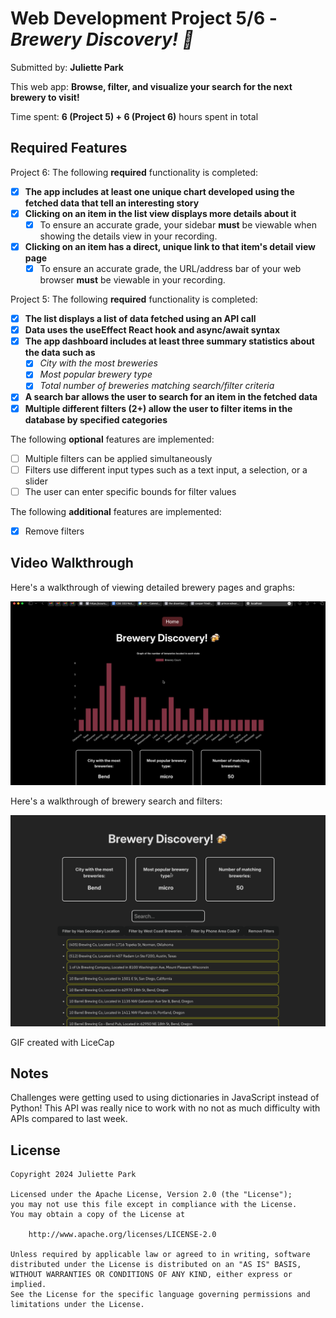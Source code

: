# Web Development Project 5/6 - *Brewery Discovery! 🍻*

Submitted by: **Juliette Park**

This web app: **Browse, filter, and visualize your search for the next brewery to visit!**

Time spent: **6 (Project 5) + 6 (Project 6)** hours spent in total

## Required Features

Project 6: The following **required** functionality is completed:

- [X] **The app includes at least one unique chart developed using the fetched data that tell an interesting story**
- [X] **Clicking on an item in the list view displays more details about it**
  - [X] To ensure an accurate grade, your sidebar **must** be viewable when showing the details view in your recording.
- [X] **Clicking on an item has a direct, unique link to that item's detail view page**
  - [X] To ensure an accurate grade, the URL/address bar of your web browser **must** be viewable in your recording. 

Project 5: The following **required** functionality is completed:

- [X] **The list displays a list of data fetched using an API call**
- [X] **Data uses the useEffect React hook and async/await syntax**
- [X] **The app dashboard includes at least three summary statistics about the data such as**
  - [X] *City with the most breweries*
  - [X] *Most popular brewery type*
  - [X] *Total number of breweries matching search/filter criteria*
- [X] **A search bar allows the user to search for an item in the fetched data**
- [X] **Multiple different filters (2+) allow the user to filter items in the database by specified categories**

The following **optional** features are implemented:

- [ ] Multiple filters can be applied simultaneously
- [ ] Filters use different input types such as a text input, a selection, or a slider
- [ ] The user can enter specific bounds for filter values

The following **additional** features are implemented:

* [X] Remove filters

## Video Walkthrough

Here's a walkthrough of viewing detailed brewery pages and graphs:

![](https://github.com/juliettepark/brewery-discovery/blob/main/brewery_discovery_routes_demo.gif)

Here's a walkthrough of brewery search and filters:

![](https://github.com/juliettepark/brewery-discovery/blob/main/brewery_discovery_demo.gif)

<!-- Replace this with whatever GIF tool you used! -->
GIF created with LiceCap

## Notes

Challenges were getting used to using dictionaries in JavaScript instead of Python!
This API was really nice to work with no not as much difficulty with APIs compared to last week.

## License

    Copyright 2024 Juliette Park

    Licensed under the Apache License, Version 2.0 (the "License");
    you may not use this file except in compliance with the License.
    You may obtain a copy of the License at

        http://www.apache.org/licenses/LICENSE-2.0

    Unless required by applicable law or agreed to in writing, software
    distributed under the License is distributed on an "AS IS" BASIS,
    WITHOUT WARRANTIES OR CONDITIONS OF ANY KIND, either express or implied.
    See the License for the specific language governing permissions and
    limitations under the License.
